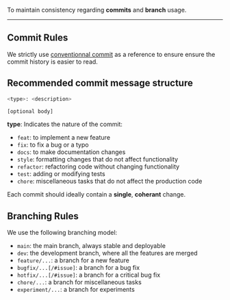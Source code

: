 To maintain consistency regarding __commits__ and __branch__ usage.

---
## Commit Rules

We strictly use [conventionnal commit](https://www.conventionalcommits.org/en/v1.0.0/#summary) as a reference to ensure ensure the commit history is easier to read.

## Recommended commit message structure

```sh
<type>: <description>

[optional body]
```
__type__: Indicates the nature of the commit:  
- `feat`:	to implement a new feature
- `fix`:	to fix a bug or a typo
- `docs`:	to make documentation changes
- `style`:	formatting changes that do not affect functionality
- `refactor`: refactoring code without changing functionality
- `test`: adding or modifying tests
- `chore`: miscellaneous tasks that do not affect the production code

Each commit should ideally contain a __single__, __coherant__ change.


## Branching Rules

We use the following branching model:
- `main`: the main branch, always stable and deployable
- `dev`: the development branch, where all the features are merged
- `feature/...`: a branch for a new feature
- `bugfix/...[/#issue]`: a branch for a bug fix
- `hotfix/...[/#issue]`: a branch for a critical bug fix
- `chore/...`: a branch for miscellaneous tasks
- `experiment/...`: a branch for experiments